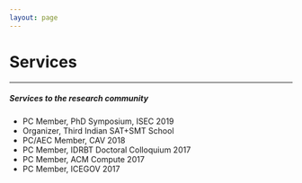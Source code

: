 ```yaml
---
layout: page
---
```



# Services


---



##### Services to the research community

* PC Member, PhD Symposium, ISEC 2019
* Organizer, Third Indian SAT+SMT School
* PC/AEC Member, CAV 2018
* PC Member, IDRBT Doctoral Colloquium 2017
* PC Member, ACM Compute 2017
* PC Member, ICEGOV 2017


